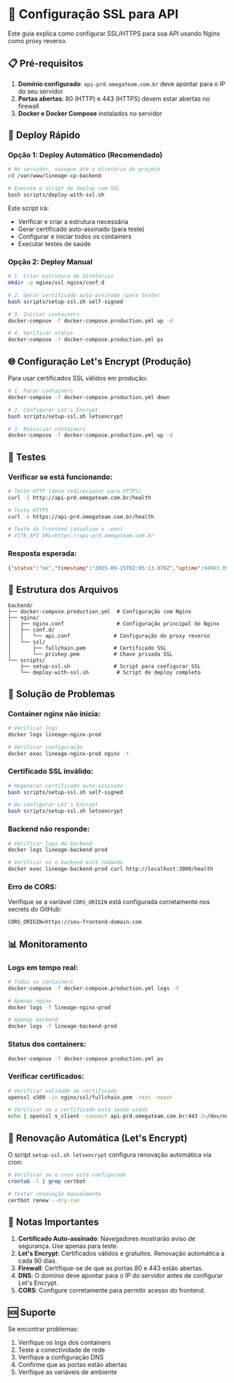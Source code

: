 # 🔐 Configuração SSL para API

Este guia explica como configurar SSL/HTTPS para sua API usando Nginx como proxy reverso.

## 📋 Pré-requisitos

1. **Domínio configurado**: `api-prd.omegateam.com.br` deve apontar para o IP do seu servidor
2. **Portas abertas**: 80 (HTTP) e 443 (HTTPS) devem estar abertas no firewall
3. **Docker e Docker Compose** instalados no servidor

## 🚀 Deploy Rápido

### Opção 1: Deploy Automático (Recomendado)

```bash
# No servidor, navegue até o diretório do projeto
cd /var/www/lineage-cp-backend

# Execute o script de deploy com SSL
bash scripts/deploy-with-ssl.sh
```

Este script irá:
- Verificar e criar a estrutura necessária
- Gerar certificado auto-assinado (para teste)
- Configurar e iniciar todos os containers
- Executar testes de saúde

### Opção 2: Deploy Manual

```bash
# 1. Criar estrutura de diretórios
mkdir -p nginx/ssl nginx/conf.d

# 2. Gerar certificado auto-assinado (para teste)
bash scripts/setup-ssl.sh self-signed

# 3. Iniciar containers
docker-compose -f docker-compose.production.yml up -d

# 4. Verificar status
docker-compose -f docker-compose.production.yml ps
```

## 🌐 Configuração Let's Encrypt (Produção)

Para usar certificados SSL válidos em produção:

```bash
# 1. Parar containers
docker-compose -f docker-compose.production.yml down

# 2. Configurar Let's Encrypt
bash scripts/setup-ssl.sh letsencrypt

# 3. Reiniciar containers
docker-compose -f docker-compose.production.yml up -d
```

## 🧪 Testes

### Verificar se está funcionando:

```bash
# Teste HTTP (deve redirecionar para HTTPS)
curl -I http://api-prd.omegateam.com.br/health

# Teste HTTPS
curl -k https://api-prd.omegateam.com.br/health

# Teste do frontend (atualize o .env)
# VITE_API_URL=https://api-prd.omegateam.com.br
```

### Resposta esperada:
```json
{"status":"ok","timestamp":"2025-09-15T02:05:13.878Z","uptime":94983.099286138,"environment":"production"}
```

## 🔧 Estrutura dos Arquivos

```
backend/
├── docker-compose.production.yml  # Configuração com Nginx
├── nginx/
│   ├── nginx.conf                 # Configuração principal do Nginx
│   ├── conf.d/
│   │   └── api.conf              # Configuração do proxy reverso
│   └── ssl/
│       ├── fullchain.pem         # Certificado SSL
│       └── privkey.pem           # Chave privada SSL
└── scripts/
    ├── setup-ssl.sh              # Script para configurar SSL
    └── deploy-with-ssl.sh         # Script de deploy completo
```

## 🐛 Solução de Problemas

### Container nginx não inicia:
```bash
# Verificar logs
docker logs lineage-nginx-prod

# Verificar configuração
docker exec lineage-nginx-prod nginx -t
```

### Certificado SSL inválido:
```bash
# Regenerar certificado auto-assinado
bash scripts/setup-ssl.sh self-signed

# Ou configurar Let's Encrypt
bash scripts/setup-ssl.sh letsencrypt
```

### Backend não responde:
```bash
# Verificar logs do backend
docker logs lineage-backend-prod

# Verificar se o backend está rodando
docker exec lineage-backend-prod curl http://localhost:3000/health
```

### Erro de CORS:
Verifique se a variável `CORS_ORIGIN` está configurada corretamente nos secrets do GitHub:
```
CORS_ORIGIN=https://seu-frontend-domain.com
```

## 📊 Monitoramento

### Logs em tempo real:
```bash
# Todos os containers
docker-compose -f docker-compose.production.yml logs -f

# Apenas nginx
docker logs -f lineage-nginx-prod

# Apenas backend
docker logs -f lineage-backend-prod
```

### Status dos containers:
```bash
docker-compose -f docker-compose.production.yml ps
```

### Verificar certificados:
```bash
# Verificar validade do certificado
openssl x509 -in nginx/ssl/fullchain.pem -text -noout

# Verificar se o certificado está sendo usado
echo | openssl s_client -connect api-prd.omegateam.com.br:443 2>/dev/null | openssl x509 -noout -dates
```

## 🔄 Renovação Automática (Let's Encrypt)

O script `setup-ssl.sh letsencrypt` configura renovação automática via cron:

```bash
# Verificar se o cron está configurado
crontab -l | grep certbot

# Testar renovação manualmente
certbot renew --dry-run
```

## 📝 Notas Importantes

1. **Certificado Auto-assinado**: Navegadores mostrarão aviso de segurança. Use apenas para teste.
2. **Let's Encrypt**: Certificados válidos e gratuitos. Renovação automática a cada 90 dias.
3. **Firewall**: Certifique-se de que as portas 80 e 443 estão abertas.
4. **DNS**: O domínio deve apontar para o IP do servidor antes de configurar Let's Encrypt.
5. **CORS**: Configure corretamente para permitir acesso do frontend.

## 🆘 Suporte

Se encontrar problemas:

1. Verifique os logs dos containers
2. Teste a conectividade de rede
3. Verifique a configuração DNS
4. Confirme que as portas estão abertas
5. Verifique as variáveis de ambiente
